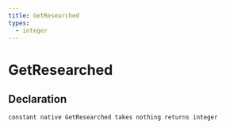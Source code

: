 ```yaml
---
title: GetResearched
types:
  - integer
---
```


# GetResearched

## Declaration

```jass
constant native GetResearched takes nothing returns integer
```
